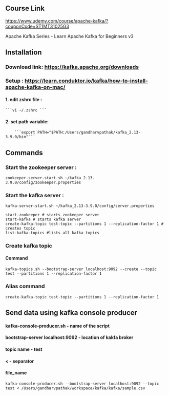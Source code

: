 ## Course Link
https://www.udemy.com/course/apache-kafka/?couponCode=ST1MT31025G3

Apache Kafka Series - Learn Apache Kafka for Beginners v3


## Installation 

### Download link: https://kafka.apache.org/downloads


### Setup : https://learn.conduktor.io/kafka/how-to-install-apache-kafka-on-mac/

#### 1. edit zshrc file :  
    ```vi ~/.zshrc ```
#### 2. set path variable: 
        ```export PATH="$PATH:/Users/gandharvpathak/kafka_2.13-3.9.0/bin"```

## Commands

### Start the zookeeper server :
```
zookeeper-server-start.sh ~/kafka_2.13-3.9.0/config/zookeeper.properties
```
### Start the kafka server :
```
kafka-server-start.sh ~/kafka_2.13-3.9.0/config/server.properties
```

```
start-zookeeper # starts zookeeper server
start-kafka # starts kafka server
create-kafka-topic test-topic --partitions 1 --replication-factor 1 # creates topic
list-kafka-topics #lists all kafka topics
```

### Create kafka topic

#### Command 

```
kafka-topics.sh --bootstrap-server localhost:9092 --create --topic test --partitions 1 --replication-factor 1
```
### Alias command
``` 
create-kafka-topic test-topic --partitions 1 --replication-factor 1 
``` 

## Send data using kafka console producer

#### kafka-console-producer.sh - name of the script
#### bootstrap-server localhost:9092 - location of kakfa broker
#### topic name  - test 
#### < - separator
#### file_name
```
kafka-console-producer.sh --bootstrap-server localhost:9092 --topic test < /Users/gandharvpathak/workspace/kafka/kafka/sample.csv 
```